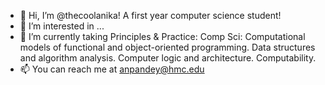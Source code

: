 - 👋 Hi, I’m @thecoolanika! A first year computer science student!
- 👀 I’m interested in ...
- 🌱 I’m currently taking Principles & Practice: Comp Sci: Computational models of functional and object-oriented programming. Data structures and algorithm analysis. Computer logic and architecture. Computability.
- 📫 You can reach me at anpandey@hmc.edu

